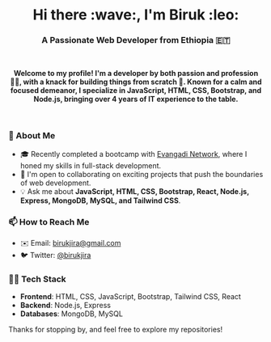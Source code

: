 <h1 align="center">Hi there :wave:, I'm Biruk :leo: </h1>


<h3 align="center">A Passionate Web Developer from Ethiopia 🇪🇹</h3>

<br/>

<p align="center"><strong>Welcome to my profile! I'm a developer by both passion and profession 👨‍💻, with a knack for building things from scratch 🔨. Known for a calm and focused demeanor, I specialize in JavaScript, HTML, CSS, Bootstrap, and Node.js, bringing over 4 years of IT experience to the table.</strong></p>

<br/>

### 💼 About Me
- 🎓 Recently completed a bootcamp with [Evangadi Network](https://www.evangadi.com/), where I honed my skills in full-stack development.
- 🤝 I'm open to collaborating on exciting projects that push the boundaries of web development.
- 💡 Ask me about **JavaScript, HTML, CSS, Bootstrap, React, Node.js, Express, MongoDB, MySQL, and Tailwind CSS**.

### 📫 How to Reach Me
- ✉️ Email: [birukjira@gmail.com](mailto:birukjira@gmail.com)
- 🐦 Twitter: [@birukjira](https://twitter.com/birukjira)

### 👨‍💻 Tech Stack
- **Frontend**: HTML, CSS, JavaScript, Bootstrap, Tailwind CSS, React
- **Backend**: Node.js, Express
- **Databases**: MongoDB, MySQL

Thanks for stopping by, and feel free to explore my repositories!

